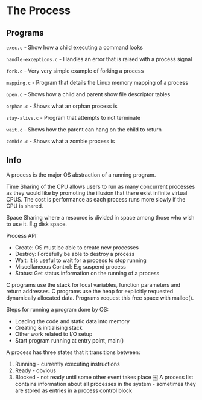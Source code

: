 # The Process

## Programs

`exec.c` - Show how a child executing a command looks

`handle-exceptions.c` - Handles an error that is raised with a process signal

`fork.c` - Very very simple example of forking a process

`mapping.c` - Program that details the Linux memory mapping of a process

`open.c` - Shows how a child and parent show file descriptor tables

`orphan.c` - Shows what an orphan process is

`stay-alive.c` - Program that attempts to not terminate

`wait.c` - Shows how the parent can hang on the child to return

`zombie.c` - Shows what a zombie process is 


## Info

A process is the major OS abstraction of a running program. 

Time Sharing of the CPU allows users to run as many concurrent processes as they would like by promoting the illusion that there exist infinite virtual CPUS. The cost is performance as each process runs more slowly if the CPU is shared.

Space Sharing where a resource is divided in space among those who wish to use it. E.g disk space.

Process API:
- Create: OS must be able to create new processes
- Destroy: Forcefully be able to destroy a process 
- Wait: It is useful to wait for a process to stop running
- Miscellaneous Control: E.g suspend process
- Status: Get status information on the running of a process

C programs use the stack for local variables, function parameters and return addresses.
C programs use the heap for explicitly requested dynamically allocated data. Programs request this free space with malloc().

Steps for running a program done by OS:
- Loading the code and static data into memory
- Creating & initialising stack
- Other work related to I/O setup
- Start program running at entry point, main()

A process has three states that it transitions between:
1. Running - currently executing instructions
2. Ready - obvious
3. Blocked - not ready until some other event takes place
￼
A process list contains information about all processes in the system - sometimes they are stored as entries in a process control block
